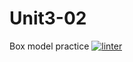 # Unit3-02
Box model practice
[![linter](https://github.com/Emily-Jette/Unit3-02/workflows/linter/badge.svg)](https://github.com/marketplace/actions/super-linter)
